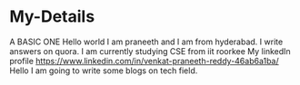 # My-Details
A BASIC ONE
Hello world
I am praneeth and I am from hyderabad. I write answers on quora.
I am currently studying CSE from iit roorkee
My linkedIn profile https://www.linkedin.com/in/venkat-praneeth-reddy-46ab6a1ba/
Hello I am going to write some blogs on tech field.